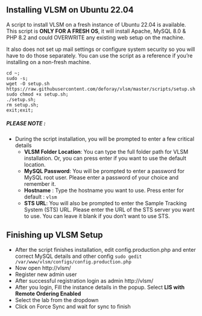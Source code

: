 
## Installing VLSM on Ubuntu 22.04

A script to install VLSM on a fresh instance of Ubuntu 22.04 is available. This script is **ONLY FOR A FRESH OS**, it will install Apache, MySQL 8.0 & PHP 8.2 and could OVERWRITE any existing web setup on the machine.

It also does not set up mail settings or configure system security so you will have to do those separately. You can use the script as a reference if you’re installing on a non-fresh machine.


```
cd ~;
sudo -s;
wget -O setup.sh https://raw.githubusercontent.com/deforay/vlsm/master/scripts/setup.sh
sudo chmod +x setup.sh;
./setup.sh;
rm setup.sh;
exit;exit;

```

##### PLEASE NOTE :
- During the script installation, you will be prompted to enter a few critical details
	- **VLSM Folder Location**: You can type the full folder path for VLSM installation. Or, you can press enter if you want to use the default location.
	- **MySQL Password**: You will be prompted to enter a password for MySQL root user. Please enter a password of your choice and remember it.
	- **Hostname** : Type the hostname you want to use. Press enter for default : `vlsm`
	- **STS URL**: You will also be prompted to enter the Sample Tracking System (STS) URL. Please enter the URL of the STS server you want to use. You can leave it blank if you don’t want to use STS.


## Finishing up VLSM Setup

- After the script finishes installation, edit config.production.php and enter correct MySQL details and other config
  `sudo gedit /var/www/vlsm/configs/config.production.php`
- Now open http://vlsm/
- Register new admin user
- After successful registration login as admin http://vlsm/
- After you login, Fill the instance details in the popup. Select __LIS with Remote Ordering Enabled__
- Select the lab from the dropdown
- Click on Force Sync and wait for sync to finish
